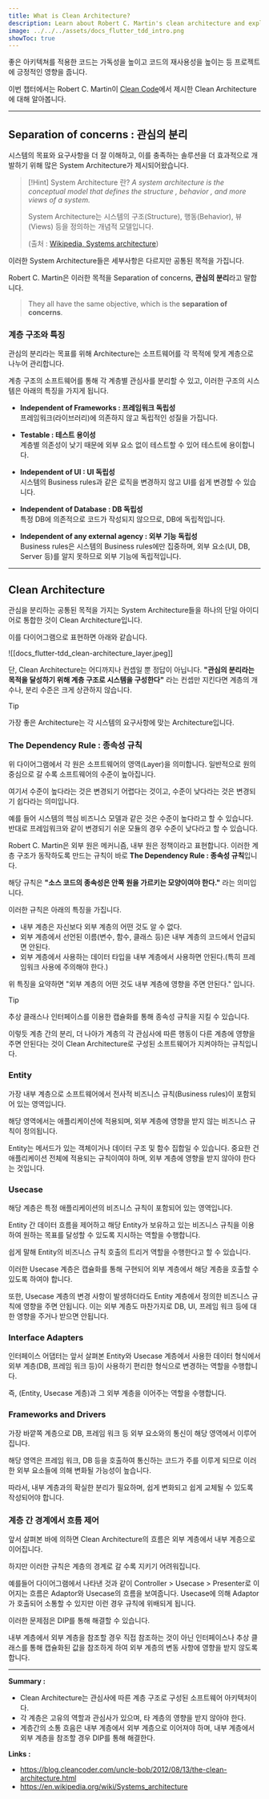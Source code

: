 ```yaml
---
title: What is Clean Architecture?
description: Learn about Robert C. Martin's clean architecture and explore concepts and definitions. | Robert C. Martin의 클린 아키텍처에 대해 알아보고 개념과 정의 살펴봅니다.
image: ../../../assets/docs_flutter_tdd_intro.png
showToc: true
---
```


좋은 아키텍쳐를 적용한 코드는 가독성을 높이고 코드의 재사용성을 높이는 등 프로젝트에 긍정적인 영향을 줍니다.

이번 챕터에서는 Robert C. Martin이 [Clean Code](https://blog.cleancoder.com/uncle-bob/2012/08/13/the-clean-architecture.html)에서 제시한 Clean Architecture에 대해 알아봅니다.

----

## Separation of concerns : 관심의 분리

시스템의 목표와 요구사항을 더 잘 이해하고, 이를 충족하는 솔루션을 더 효과적으로 개발하기 위해 많은 System Architecture가 제시되어왔습니다.

> [!Hint] System Architecture 란?
>  _A system architecture is the conceptual model that defines the structure , behavior , and more views of a system._
>  
> System Architecture는 시스템의 구조(Structure), 행동(Behavior), 뷰(Views) 등을 정의하는 개념적 모델입니다.
> 
> (출처 : [Wikipedia, Systems architecture](https://en.wikipedia.org/wiki/Systems_architecture))


이러한 System Architecture들은 세부사항은 다르지만 공통된 목적을 가집니다.

Robert C. Martin은 이러한 목적을 Separation of concerns, **관심의 분리**라고 말합니다.

> They all have the same objective, which is the __separation of concerns__.


### 계층 구조와 특징

관심의 분리라는 목표를 위해 Architecture는 소프트웨어를 각 목적에 맞게 계층으로 나누어 관리합니다.

계층 구조의 소프트웨어를 통해 각 계층별 관심사를 분리할 수 있고, 이러한 구조의 시스템은 아래의 특징을 가지게 됩니다.

- **Independent of Frameworks : 프레임워크 독립성**  
  프레임워크(라이브러리)에 의존하지 않고 독립적인 성질을 가집니다.

- **Testable : 테스트 용이성**  
  계층별 의존성이 낮기 때문에 외부 요소 없이 테스트할 수 있어 테스트에 용이합니다.

- **Independent of UI : UI 독립성**  
  시스템의 Business rules과 같은 로직을 변경하지 않고 UI를 쉽게 변경할 수 있습니다.

- **Independent of Database : DB 독립성**  
  특정 DB에 의존적으로 코드가 작성되지 않으므로, DB에 독립적입니다.

- **Independent of any external agency : 외부 기능 독립성**    
  Business rules은 시스템의 Business rules에만 집중하며, 외부 요소(UI, DB, Server 등)를 알지 못하므로 외부 기능에 독립적입니다.

-----

## Clean Architecture

관심을 분리하는 공통된 목적을 가지는 System Architecture들을 하나의 단일 아이디어로 통합한 것이 Clean Architecture입니다.

이를 다이어그램으로 표현하면 아래와 같습니다.

![[docs_flutter-tdd_clean-architecture_layer.jpeg]]

단, Clean Architecture는 어디까지나 컨셉일 뿐 정답이 아닙니다. **"관심의 분리라는 목적을 달성하기 위해 계층 구조로 시스템을 구성한다"** 라는 컨셉만 지킨다면 계층의 개수나, 분리 수준은 크게 상관하지 않습니다.

> [!Tip]
>  가장 좋은 Architecture는 각 시스템의 요구사항에 맞는 Architecture입니다.


### The Dependency Rule : 종속성 규칙
위 다이어그램에서 각 원은 소프트웨어의 영역(Layer)을 의미합니다. 일반적으로 원의 중심으로 갈 수록 소프트웨어의 수준이 높아집니다.

여기서 수준이 높다라는 것은 변경되기 어렵다는 것이고, 수준이 낮다라는 것은 변경되기 쉽다라는 의미입니다.

예를 들어 시스템의 핵심 비즈니스 모델과 같은 것은 수준이 높다라고 할 수 있습니다. 반대로 프레임워크와 같이 변경되기 쉬운 모듈의 경우 수준이 낮다라고 할 수 있습니다.

Robert C. Martin은 외부 원은 메커니즘, 내부 원은 정책이라고 표현합니다. 이러한 계층 구조가 동작하도록 만드는 규칙이 바로 **The Dependency Rule : 종속성 규칙**입니다.

해당 규칙은 **"소스 코드의 종속성은 안쪽 원을 가르키는 모양이여야 한다."** 라는 의미입니다.

이러한 규칙은 아래의 특징을 가집니다.

- 내부 계층은 자신보다 외부 계층의 어떤 것도 알 수 없다.
- 외부 계층에서 선언된 이름(변수, 함수, 클래스 등)은 내부 계층의 코드에서 언급되면 안된다.
- 외부 계층에서 사용하는 데이터 타입을 내부 계층에서 사용하면 안된다.(특히 프레임워크 사용에 주의해야 한다.)

위 특징을 요약하면 "외부 계층의 어떤 것도 내부 계층에 영향을 주면 안된다." 입니다.

> [!Tip]
> 추상 클래스나 인터페이스를 이용한 캡슐화를 통해 종속성 규칙을 지킬 수 있습니다.

이렇듯 계층 간의 분리, 더 나아가 계층의 각 관심사에 따른 행동이 다른 계층에 영향을 주면 안된다는 것이 Clean Architecture로 구성된 소프트웨어가 지켜야하는 규칙입니다.


### Entity
가장 내부 계층으로 소프트웨어에서 전사적 비즈니스 규칙(Business rules)이 포함되어 있는 영역입니다.

해당 영역에서는 애플리케이션에 적용되며, 외부 계층에 영향을 받지 않는 비즈니스 규칙이 정의됩니다.

Entity는 메서드가 있는 객체이거나 데이터 구조 및 함수 집합일 수 있습니다. 중요한 건 애플리케이션 전체에 적용되는 규칙이여야 하며, 외부 계층에 영향을 받지 않아야 한다는 것입니다.


### Usecase
해당 계층은 특정 애플리케이션의 비즈니스 규칙이 포함되어 있는 영역입니다.

Entity 간 데이터 흐름을 제어하고 해당 Entity가 보유하고 있는 비즈니스 규칙을 이용하여 원하는 목표를 달성할 수 있도록 지시하는 역할을 수행합니다.

쉽게 말해 Entity의 비즈니스 규칙 호출의 트리거 역할을 수행한다고 할 수 있습니다.

이러한 Usecase 계층은 캡슐화를 통해 구현되어 외부 계층에서 해당 계층을 호출할 수 있도록 하여야 합니다.

또한, Usecase 계층의 변경 사항이 발생하더라도 Entity 계층에서 정의한 비즈니스 규칙에 영향을 주면 안됩니다. 이는 외부 계층도 마찬가지로 DB, UI, 프레임 워크 등에 대한 영향을 주거나 받으면 안됩니다.


### Interface Adapters
인터페이스 어댑터는 앞서 살펴본 Entity와 Usecase 계층에서 사용한 데이터 형식에서 외부 계층(DB, 프레임 워크 등)이 사용하기 편리한 형식으로 변경하는 역할을 수행합니다.

즉, (Entity, Usecase 계층)과 그 외부 계층을 이어주는 역할을 수행합니다.


### Frameworks and Drivers
가장 바깥쪽 계층으로 DB, 프레임 워크 등 외부 요소와의 통신이 해당 영역에서 이루어집니다.

해당 영역은 프레임 워크, DB 등을 호출하여 통신하는 코드가 주를 이루게 되므로 이러한 외부 요소들에 의해 변화될 가능성이 높습니다.

따라서, 내부 계층과의 확실한 분리가 필요하며, 쉽게 변화되고 쉽게 교체될 수 있도록 작성되어야 합니다.


### 계층 간 경계에서 흐름 제어
앞서 살펴본 바에 의하면 Clean Architecture의 흐름은 외부 계층에서 내부 계층으로 이어집니다.

하지만 이러한 규칙은 계층의 경계로 갈 수록 지키기 어려워집니다.

예를들어 다이어그램에서 나타낸 것과 같이 Controller > Usecase > Presenter로 이어지는 흐름은 Adaptor와 Usecase의 흐름을 보여줍니다. Usecase에 의해 Adaptor가 호출되어 소통할 수 있지만 이런 경우 규칙에 위배되게 됩니다.

이러한 문제점은 DIP를 통해 해결할 수 있습니다.

내부 계층에서 외부 계층을 참조할 경우 직접 참조하는 것이 아닌 인터페이스나 추상 클래스를 통해 캡슐화된 값을 참조하게 하여 외부 계층의 변동 사항에 영향을 받지 않도록 합니다.

-----

**Summary :**
- Clean Architecture는 관심사에 따른 계층 구조로 구성된 소프트웨어 아키텍처이다.
- 각 계층은 고유의 역할과 관심사가 있으며, 타 계층의 영향을 받지 않아야 한다.
- 계층간의 소통 흐음은 내부 계층에서 외부 계층으로 이어져야 하며, 내부 계층에서 외부 계층을 참조할 경우 DIP를 통해 해결한다.

**Links :**
- https://blog.cleancoder.com/uncle-bob/2012/08/13/the-clean-architecture.html
- https://en.wikipedia.org/wiki/Systems_architecture